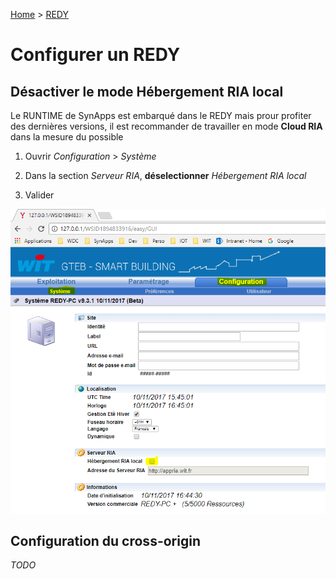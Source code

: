 [Home](../sitemap.md) > [REDY](index.md)

# Configurer un REDY

## Désactiver le mode Hébergement RIA local

Le RUNTIME de SynApps est embarqué dans le REDY mais prour profiter des dernières versions, il est recommander de travailler en mode **Cloud RIA** dans la mesure du possible

1. Ouvrir *Configuration* > *Système*

2. Dans la section *Serveur RIA*, **déselectionner** *Hébergement RIA local*

3. Valider

![REDY PC](assets/configure_1.png)

## Configuration du cross-origin

*TODO*